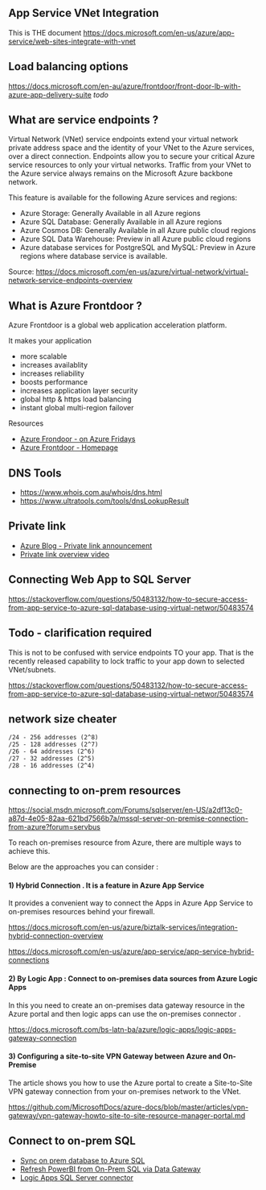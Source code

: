 
## App Service VNet Integration
This is THE document https://docs.microsoft.com/en-us/azure/app-service/web-sites-integrate-with-vnet


## Load balancing options

https://docs.microsoft.com/en-au/azure/frontdoor/front-door-lb-with-azure-app-delivery-suite *todo*

## What are service endpoints ? 

Virtual Network (VNet) service endpoints extend your virtual network private address space and the identity of your VNet to the Azure services, over a direct connection. Endpoints allow you to secure your critical Azure service resources to only your virtual networks. Traffic from your VNet to the Azure service always remains on the Microsoft Azure backbone network.

This feature is available for the following Azure services and regions:

- Azure Storage: Generally Available in all Azure regions
- Azure SQL Database: Generally Available in all Azure regions
- Azure Cosmos DB: Generally Available in all Azure public cloud regions
- Azure SQL Data Warehouse: Preview in all Azure public cloud regions
- Azure database services for PostgreSQL and MySQL: Preview in Azure regions where database service is available.

Source: https://docs.microsoft.com/en-us/azure/virtual-network/virtual-network-service-endpoints-overview

## What is Azure Frontdoor ?

Azure Frontdoor is a global web application acceleration platform.

It makes your application
- more scalable
- increases availablity
- increases reliability
- boosts performance
- increases application layer security
- global http & https load balancing
- instant global multi-region failover

Resources
- [Azure Frondoor - on Azure Fridays](https://www.youtube.com/watch?v=3Di9H1V0zuc)
- [Azure Frontdoor - Homepage](https://azure.microsoft.com/en-au/services/frontdoor/)

## DNS Tools

- https://www.whois.com.au/whois/dns.html
- https://www.ultratools.com/tools/dnsLookupResult


## Private link

- [Azure Blog - Private link announcement](https://azure.microsoft.com/en-au/blog/announcing-azure-private-link/)
- [Private link overview video](https://www.youtube.com/watch?v=--ri7oy0Cgw&feature=youtu.be)



## Connecting Web App to SQL Server

https://stackoverflow.com/questions/50483132/how-to-secure-access-from-app-service-to-azure-sql-database-using-virtual-networ/50483574

## Todo - clarification required

This is not to be confused with service endpoints TO your app. That is the recently released capability to lock traffic to your app down to selected VNet/subnets.

https://stackoverflow.com/questions/50483132/how-to-secure-access-from-app-service-to-azure-sql-database-using-virtual-networ/50483574

## network size cheater

``` text
/24 - 256 addresses (2^8)
/25 - 128 addresses (2^7)
/26 - 64 addresses (2^6)
/27 - 32 addresses (2^5)
/28 - 16 addresses (2^4)
```

## connecting to on-prem resources

https://social.msdn.microsoft.com/Forums/sqlserver/en-US/a2df13c0-a87d-4e05-82aa-621bd7566b7a/mssql-server-on-premise-connection-from-azure?forum=servbus

To reach on-premises resource from Azure, there are multiple ways to achieve this.

Below are the approaches you can consider :

#### 1) Hybrid Connection . It is a feature in Azure App Service

It provides a convenient way to connect the Apps in Azure App Service to on-premises resources behind your firewall. 

https://docs.microsoft.com/en-us/azure/biztalk-services/integration-hybrid-connection-overview

https://docs.microsoft.com/en-us/azure/app-service/app-service-hybrid-connections



 #### 2) By Logic App : Connect to on-premises data sources from Azure Logic Apps

In this you need to create an on-premises data gateway resource in the Azure portal and then logic apps can use the on-premises connector .

https://docs.microsoft.com/bs-latn-ba/azure/logic-apps/logic-apps-gateway-connection

#### 3) Configuring a site-to-site VPN Gateway between Azure and On-Premise

The article shows you how to use the Azure portal to create a Site-to-Site VPN gateway connection from your on-premises network to the VNet.

https://github.com/MicrosoftDocs/azure-docs/blob/master/articles/vpn-gateway/vpn-gateway-howto-site-to-site-resource-manager-portal.md


## Connect to on-prem SQL 

- [Sync on prem database to Azure SQL](https://docs.microsoft.com/en-us/azure/sql-database/sql-database-get-started-sql-data-sync)
- [Refresh PowerBI from On-Prem SQL via Data Gateway](https://docs.microsoft.com/en-us/power-bi/service-gateway-sql-tutorial)
- [Logic Apps SQL Server connector](https://docs.microsoft.com/en-us/azure/connectors/connectors-create-api-sqlazure)
